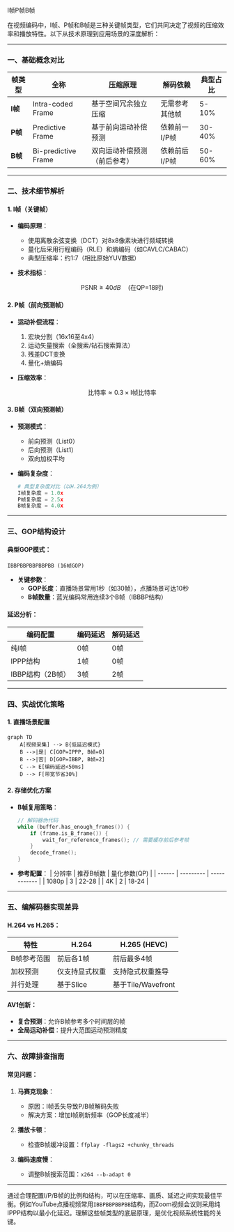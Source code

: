 I帧P帧B帧



在视频编码中，I帧、P帧和B帧是三种关键帧类型，它们共同决定了视频的压缩效率和播放特性。以下从技术原理到应用场景的深度解析：

---

### **一、基础概念对比**
| 帧类型  | 全称                | 压缩原理                     | 解码依赖       | 典型占比 |
| ------- | ------------------- | ---------------------------- | -------------- | -------- |
| **I帧** | Intra-coded Frame   | 基于空间冗余独立压缩         | 无需参考其他帧 | 5-10%    |
| **P帧** | Predictive Frame    | 基于前向运动补偿预测         | 依赖前一I/P帧  | 30-40%   |
| **B帧** | Bi-predictive Frame | 双向运动补偿预测（前后参考） | 依赖前后I/P帧  | 50-60%   |

---

### **二、技术细节解析**
#### **1. I帧（关键帧）**
- **编码原理**：
  - 使用离散余弦变换（DCT）对8x8像素块进行频域转换
  - 量化后采用行程编码（RLE）和熵编码（如CAVLC/CABAC）
  - 典型压缩率：约1:7（相比原始YUV数据）
  
- **技术指标**：
  ```math
  \text{PSNR} \geq 40dB \quad (\text{在QP=18时})
  ```

#### **2. P帧（前向预测帧）**
- **运动补偿流程**：
  1. 宏块分割（16x16至4x4）
  2. 运动矢量搜索（全搜索/钻石搜索算法）
  3. 残差DCT变换
  4. 量化+熵编码
  
- **压缩效率**：
  ```math
  \text{比特率} \approx 0.3 \times \text{I帧比特率} 
  ```

#### **3. B帧（双向预测帧）**
- **预测模式**：
  - 前向预测（List0）
  - 后向预测（List1）
  - 双向加权平均

- **编码复杂度**：
  ```python
  # 典型复杂度对比（以H.264为例）
  I帧复杂度 = 1.0x
  P帧复杂度 = 2.5x 
  B帧复杂度 = 4.0x
  ```

---

### **三、GOP结构设计**
#### **典型GOP模式**：
```
IBBPBBPBBPBBPBB (16帧GOP)
```
- **关键参数**：
  - **GOP长度**：直播场景常用1秒（如30帧），点播场景可达10秒
  - **B帧数量**：蓝光编码常用连续3个B帧（IBBBP结构）

#### **延迟分析**：
| 编码配置         | 编码延迟 | 解码延迟 |
| ---------------- | -------- | -------- |
| 纯I帧            | 0帧      | 0帧      |
| IPPP结构         | 1帧      | 0帧      |
| IBBP结构（2B帧） | 3帧      | 2帧      |

---

### **四、实战优化策略**
#### **1. 直播场景配置**
```mermaid
graph TD
    A[视频采集] --> B{低延迟模式}
    B -->|是| C[GOP=IPPP, B帧=0]
    B -->|否| D[GOP=IBBP, B帧=2]
    C --> E[编码延迟<50ms]
    D --> F[带宽节省30%]
```

#### **2. 存储优化方案**
- **B帧复用策略**：
  ```c
  // 解码器伪代码
  while (buffer.has_enough_frames()) {
      if (frame.is_B_frame()) {
          wait_for_reference_frames(); // 需要缓存前后参考帧
      }
      decode_frame();
  }
  ```
- **参考配置**：
  | 分辨率 | 推荐B帧数 | 量化参数(QP) |
  | ------ | --------- | ------------ |
  | 1080p  | 3         | 22-28        |
  | 4K     | 2         | 18-24        |

---

### **五、编解码器实现差异**
#### **H.264 vs H.265**：
| 特性        | H.264          | H.265 (HEVC)       |
| ----------- | -------------- | ------------------ |
| B帧参考范围 | 前后各1帧      | 前后最多4帧        |
| 加权预测    | 仅支持显式权重 | 支持隐式权重推导   |
| 并行处理    | 基于Slice      | 基于Tile/Wavefront |

#### **AV1创新**：
- **复合预测**：允许B帧参考多个时间层的帧
- **全局运动补偿**：提升大范围运动预测精度

---

### **六、故障排查指南**
#### **常见问题**：
1. **马赛克现象**：
   - 原因：I帧丢失导致P/B帧解码失败
   - 解决方案：增加I帧刷新频率（GOP长度减半）

2. **播放卡顿**：
   - 检查B帧缓冲设置：`ffplay -flags2 +chunky_threads`

3. **编码速度慢**：
   - 调整B帧搜索范围：`x264 --b-adapt 0`

---

通过合理配置I/P/B帧的比例和结构，可以在压缩率、画质、延迟之间实现最佳平衡。例如YouTube点播视频常用`IBBPBBPBBPBB`结构，而Zoom视频会议则采用纯IPPP结构以最小化延迟。理解这些帧类型的底层原理，是优化视频系统性能的关键。
